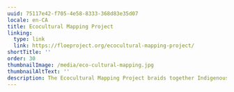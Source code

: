 ```yaml
---
uuid: 75117e42-f705-4e58-8333-368d83e35d07
locale: en-CA
title: Ecocultural Mapping Project
linking:
  type: link
  link: https://floeproject.org/ecocultural-mapping-project/
shortTitle: ''
order: 30
thumbnailImage: /media/eco-cultural-mapping.jpg
thumbnailAltText: ''
description: The Ecocultural Mapping Project braids together Indigenous ways of knowing and Western ecological science to create an interactive, educational, ecocultural map of Retreat Cove (Xetthecum in the Hul’qumi’num language), on Galiano Island, BC, Canada.
---
```


